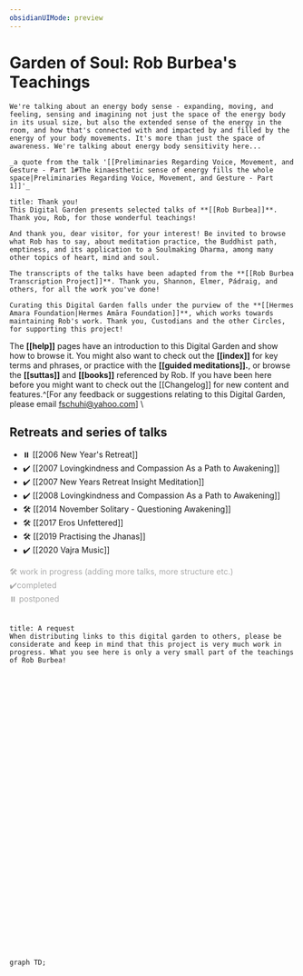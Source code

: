 ```yaml
---
obsidianUIMode: preview
---
```

# Garden of Soul: Rob Burbea's Teachings
```ad-quote
We're talking about an energy body sense - expanding, moving, and feeling, sensing and imagining not just the space of the energy body in its usual size, but also the extended sense of the energy in the room, and how that's connected with and impacted by and filled by the energy of your body movements. It's more than just the space of awareness. We're talking about energy body sensitivity here...

_a quote from the talk '[[Preliminaries Regarding Voice, Movement, and Gesture - Part 1#The kinaesthetic sense of energy fills the whole space|Preliminaries Regarding Voice, Movement, and Gesture - Part 1]]'_
```

```ad-danger
title: Thank you!
This Digital Garden presents selected talks of **[[Rob Burbea]]**. Thank you, Rob, for those wonderful teachings!

And thank you, dear visitor, for your interest! Be invited to browse what Rob has to say, about meditation practice, the Buddhist path, emptiness, and its application to a Soulmaking Dharma, among many other topics of heart, mind and soul.

The transcripts of the talks have been adapted from the **[[Rob Burbea Transcription Project]]**. Thank you, Shannon, Elmer, Pádraig, and others, for all the work you've done!

Curating this Digital Garden falls under the purview of the **[[Hermes Amara Foundation|Hermes Amāra Foundation]]**, which works towards maintaining Rob's work. Thank you, Custodians and the other Circles, for supporting this project!

```

The **[[help]]** pages have an introduction to this Digital Garden and show how to browse it. You might also want to check out the **[[index]]** for key terms and phrases, or practice with the **[[guided meditations]].**, or browse the **[[suttas]]** and **[[books]]** referenced by Rob. If you have been here before you might want to check out the [[Changelog]] for new content and features.^[For any feedback or suggestions relating to this Digital Garden, please email fschuhi@yahoo.com]
\
	
## Retreats and series of talks
- ⏸️ [[2006 New Year's Retreat]]
- ✔️ [[2007 Lovingkindness and Compassion As a Path to Awakening]]
- ✔️ [[2007 New Years Retreat Insight Meditation]]
- ✔️ [[2008 Lovingkindness and Compassion As a Path to Awakening]]
- 🛠️ [[2014 November Solitary - Questioning Awakening]]
- 🛠️ [[2017 Eros Unfettered]] 
- 🛠️ [[2019 Practising the Jhanas]]
- ✔️ [[2020 Vajra Music]] 

<span style="color:darkgray">
	🛠️ work in progress (adding more talks, more structure etc.)<br/ >
	 ✔️completed<br/>
	⏸️ postponed<br/ >
</span>
</br>

```ad-danger
title: A request
When distributing links to this digital garden to others, please be considerate and keep in mind that this project is very much work in progress. What you see here is only a very small part of the teachings of Rob Burbea!

```

<br/>

<br/><br/><br/><br/><br/><br/><br/><br/><br/><br/><br/><br/><br/><br/><br/><br/><br/><br/><br/><br/><br/><br/><br/><br/><br/><br/><br/>

```mermaid
graph TD;
```

